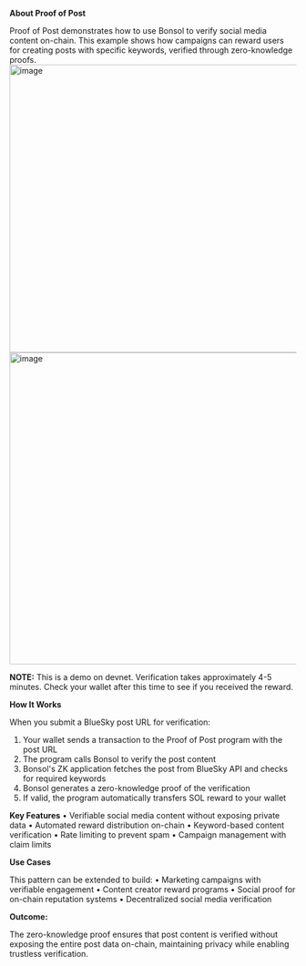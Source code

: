 **About Proof of Post**

Proof of Post demonstrates how to use Bonsol to verify social media content on-chain. This example shows how campaigns can reward users for creating posts with specific keywords, verified through zero-knowledge proofs.
<img width="803" height="506" alt="image" src="https://github.com/user-attachments/assets/fcfc4c4d-7c59-4c3c-9ccf-e464115a4968" />
<img width="818" height="548" alt="image" src="https://github.com/user-attachments/assets/e9782a96-ac56-49f1-9018-7d05d78515a7" />

**NOTE:** 
This is a demo on devnet. Verification takes approximately 4-5 minutes. Check your wallet after this time to see if you received the reward.

**How It Works**

When you submit a BlueSky post URL for verification:
1. Your wallet sends a transaction to the Proof of Post program with the post URL
2. The program calls Bonsol to verify the post content
3. Bonsol's ZK application fetches the post from BlueSky API and checks for required keywords
4. Bonsol generates a zero-knowledge proof of the verification
5. If valid, the program automatically transfers SOL reward to your wallet

**Key Features**
• Verifiable social media content without exposing private data
• Automated reward distribution on-chain
• Keyword-based content verification
• Rate limiting to prevent spam
• Campaign management with claim limits

**Use Cases**

This pattern can be extended to build:
• Marketing campaigns with verifiable engagement
• Content creator reward programs
• Social proof for on-chain reputation systems
• Decentralized social media verification

**Outcome:** 

The zero-knowledge proof ensures that post content is verified without exposing the entire post data on-chain, maintaining privacy while enabling trustless verification.
